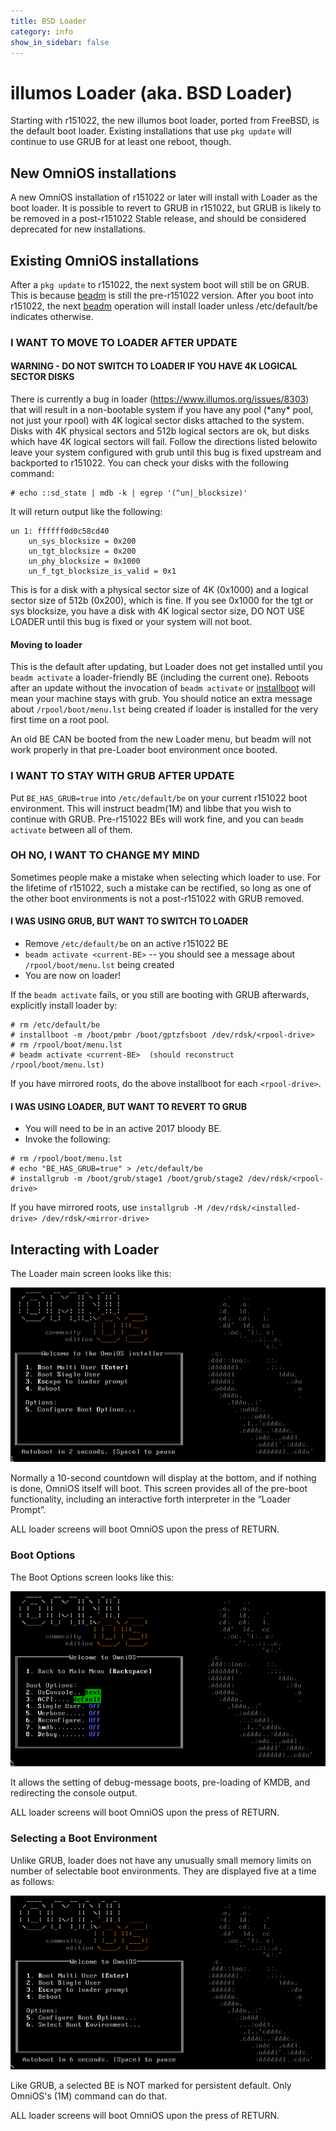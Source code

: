 ```yaml
---
title: BSD Loader
category: info
show_in_sidebar: false
---
```


illumos Loader (aka. BSD Loader)
==================================

Starting with r151022, the new illumos boot loader, ported from FreeBSD,
is the default boot loader. Existing installations that use `pkg update` will
continue to use GRUB for at least one reboot, though.

New OmniOS installations
------------------------

A new OmniOS installation of r151022 or later will install with Loader
as the boot loader. It is possible to revert to GRUB in r151022, but
GRUB is likely to be removed in a post-r151022 Stable release, and
should be considered deprecated for new installations.

Existing OmniOS installations
-----------------------------

After a `pkg update` to r151022, the next system boot will still be on
GRUB. This is because [beadm](http://illumos.org/man/1m/beadm) is still
the pre-r151022 version. After you boot into r151022, the next
[beadm](http://illumos.org/man/1m/beadm) operation will install loader
unless /etc/default/be indicates otherwise.

### I WANT TO MOVE TO LOADER AFTER UPDATE

#### WARNING - DO NOT SWITCH TO LOADER IF YOU HAVE 4K LOGICAL SECTOR DISKS

There is currently a bug in loader (https://www.illumos.org/issues/8303)
that will result in a non-bootable system if you have any pool (\*any\*
pool, not just your rpool) with 4K logical sector disks attached to the
system. Disks with 4K physical sectors and 512b logical sectors are ok,
but disks which have 4K logical sectors will fail. Follow the directions
listed belowito leave your system configured with grub until this bug is
fixed upstream and backported to r151022. You can check your disks with the
following command:

```
# echo ::sd_state | mdb -k | egrep '(^un|_blocksize)'
```

It will return output like the following:

```
un 1: ffffff0d0c58cd40                                                          
    un_sys_blocksize = 0x200                                                    
    un_tgt_blocksize = 0x200                                                    
    un_phy_blocksize = 0x1000                                                   
    un_f_tgt_blocksize_is_valid = 0x1
```

This is for a disk with a physical sector size of 4K (0x1000) and a
logical sector size of 512b (0x200), which is fine. If you see 0x1000
for the tgt or sys blocksize, you have a disk with 4K logical sector
size, DO NOT USE LOADER until this bug is fixed or your system will not
boot.

#### Moving to loader

This is the default after updating, but Loader does not get installed
until you `beadm activate` a loader-friendly BE (including the current one). Reboots
after an update without the invocation of `beadm activate` or
[installboot](http://illumos.org/man/1m/installboot) will mean your
machine stays with grub. You should notice an extra message about `/rpool/boot/menu.lst` being
created if loader is installed for the very first time on a root pool.

An old BE CAN be booted from the new Loader menu, but beadm will not
work properly in that pre-Loader boot environment once booted.

### I WANT TO STAY WITH GRUB AFTER UPDATE

Put `BE_HAS_GRUB=true` into `/etc/default/be` on your current r151022 boot environment. This will instruct
beadm(1M) and libbe that you wish to continue with GRUB. Pre-r151022 BEs
will work fine, and you can `beadm activate` between all of them.

### OH NO, I WANT TO CHANGE MY MIND

Sometimes people make a mistake when selecting which loader to use. For
the lifetime of r151022, such a mistake can be rectified, so long as one
of the other boot environments is not a post-r151022 with GRUB removed.

#### I WAS USING GRUB, BUT WANT TO SWITCH TO LOADER

* Remove `/etc/default/be` on an active r151022 BE
* `beadm activate <current-BE>` -- you should see a message about `/rpool/boot/menu.lst` being created
* You are now on loader!

If the `beadm activate` fails, or you still are booting with GRUB afterwards, explicitly install loader by:

```
# rm /etc/default/be
# installboot -m /boot/pmbr /boot/gptzfsboot /dev/rdsk/<rpool-drive>
# rm /rpool/boot/menu.lst
# beadm activate <current-BE>  (should reconstruct /rpool/boot/menu.lst)
```

If you have mirrored roots, do the above installboot for each `<rpool-drive>`.

#### I WAS USING LOADER, BUT WANT TO REVERT TO GRUB

* You will need to be in an active 2017 bloody BE.
* Invoke the following:

```
# rm /rpool/boot/menu.lst
# echo "BE_HAS_GRUB=true" > /etc/default/be
# installgrub -m /boot/grub/stage1 /boot/grub/stage2 /dev/rdsk/<rpool-drive>
```

If you have mirrored roots, use `installgrub -M /dev/rdsk/<installed-drive> /dev/rdsk/<mirror-drive>`

Interacting with Loader
-----------------------

The Loader main screen looks like this:

![Main loader screen)](/assets/images/install_48_48.png)

Normally a 10-second countdown will display at the bottom, and if
nothing is done, OmniOS itself will boot. This screen provides all of
the pre-boot functionality, including an interactive forth interpreter
in the “Loader Prompt”.

ALL loader screens will boot OmniOS upon the press of RETURN.

### Boot Options

The Boot Options screen looks like this:

![Boot Options](/assets/images/BootOptions.png)

It allows the setting of debug-message boots, pre-loading of KMDB, and
redirecting the console output.

ALL loader screens will boot OmniOS upon the press of RETURN.

### Selecting a Boot Environment

Unlike GRUB, loader does not have any unusually small memory limits on
number of selectable boot environments. They are displayed five at a
time as follows:

![Selecting a Boot Environment](/assets/images/BootEnv.png)

Like GRUB, a selected BE is NOT marked for persistent default. Only
OmniOS's (1M) command can do that.

ALL loader screens will boot OmniOS upon the press of RETURN.

